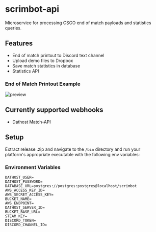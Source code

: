 # scrimbot-api

Microservice for processing CSGO end of match payloads and statistics queries.

## Features

- End of match printout to Discord text channel
- Upload demo files to Dropbox
- Save match statistics in database
- Statistics API

### End of Match Printout Example

![preview](https://i.imgur.com/mYhfN9D.png)

## Currently supported webhooks

- Dathost Match-API

## Setup

Extract release .zip and navigate to the `/bin` directory and run your platform's appropriate executable with the following env variables:

### Environment Variables

```dotenv
DATHOST_USER=
DATHOST_PASSWORD=
DATABASE_URL=postgres://postgres:postgres@localhost/scrimbot
AWS_ACCESS_KEY_ID=
AWS_SECRET_ACCESS_KEY=
BUCKET_NAME=
AWS_ENDPOINT=
DATHOST_SERVER_ID=
BUCKET_BASE_URL=
STEAM_KEY=
DISCORD_TOKEN=
DISCORD_CHANNEL_ID=
```
